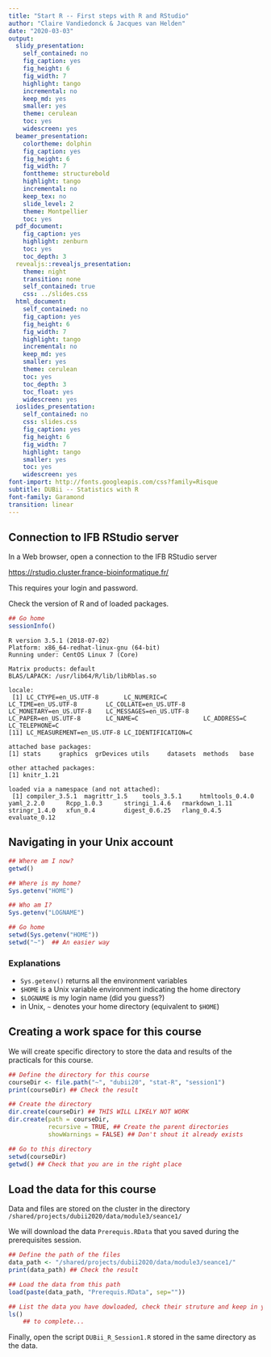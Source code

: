 ```yaml
---
title: "Start R -- First steps with R and RStudio"
author: "Claire Vandiedonck & Jacques van Helden"
date: "2020-03-03"
output:
  slidy_presentation:
    self_contained: no
    fig_caption: yes
    fig_height: 6
    fig_width: 7
    highlight: tango
    incremental: no
    keep_md: yes
    smaller: yes
    theme: cerulean
    toc: yes
    widescreen: yes
  beamer_presentation:
    colortheme: dolphin
    fig_caption: yes
    fig_height: 6
    fig_width: 7
    fonttheme: structurebold
    highlight: tango
    incremental: no
    keep_tex: no
    slide_level: 2
    theme: Montpellier
    toc: yes
  pdf_document:
    fig_caption: yes
    highlight: zenburn
    toc: yes
    toc_depth: 3
  revealjs::revealjs_presentation:
    theme: night
    transition: none
    self_contained: true
    css: ../slides.css
  html_document:
    self_contained: no
    fig_caption: yes
    fig_height: 6
    fig_width: 7
    highlight: tango
    incremental: no
    keep_md: yes
    smaller: yes
    theme: cerulean
    toc: yes
    toc_depth: 3
    toc_float: yes
    widescreen: yes
  ioslides_presentation:
    self_contained: no
    css: slides.css
    fig_caption: yes
    fig_height: 6
    fig_width: 7
    highlight: tango
    smaller: yes
    toc: yes
    widescreen: yes
font-import: http://fonts.googleapis.com/css?family=Risque
subtitle: DUBii -- Statistics with R
font-family: Garamond
transition: linear
---
```







## Connection to IFB RStudio server

In a Web browser, open a connection to the IFB RStudio server

<https://rstudio.cluster.france-bioinformatique.fr/>

This requires your login and password. 

Check the version of R and of loaded packages.

```r
## Go home
sessionInfo()
```

```
R version 3.5.1 (2018-07-02)
Platform: x86_64-redhat-linux-gnu (64-bit)
Running under: CentOS Linux 7 (Core)

Matrix products: default
BLAS/LAPACK: /usr/lib64/R/lib/libRblas.so

locale:
 [1] LC_CTYPE=en_US.UTF-8       LC_NUMERIC=C               LC_TIME=en_US.UTF-8        LC_COLLATE=en_US.UTF-8     LC_MONETARY=en_US.UTF-8    LC_MESSAGES=en_US.UTF-8    LC_PAPER=en_US.UTF-8       LC_NAME=C                  LC_ADDRESS=C               LC_TELEPHONE=C            
[11] LC_MEASUREMENT=en_US.UTF-8 LC_IDENTIFICATION=C       

attached base packages:
[1] stats     graphics  grDevices utils     datasets  methods   base     

other attached packages:
[1] knitr_1.21

loaded via a namespace (and not attached):
 [1] compiler_3.5.1  magrittr_1.5    tools_3.5.1     htmltools_0.4.0 yaml_2.2.0      Rcpp_1.0.3      stringi_1.4.6   rmarkdown_1.11  stringr_1.4.0   xfun_0.4        digest_0.6.25   rlang_0.4.5     evaluate_0.12  
```



## Navigating in your Unix account



```r
## Where am I now?
getwd()

## Where is my home?
Sys.getenv("HOME")

## Who am I?
Sys.getenv("LOGNAME")

## Go home
setwd(Sys.getenv("HOME"))
setwd("~")  ## An easier way
```

### Explanations

- `Sys.getenv()` returns all the environment variables
- `$HOME` is a Unix variable environment indicating the home directory
- `$LOGNAME` is my login name (did you guess?)
- in Unix, `~` denotes your home directory (equivalent to `$HOME`)


## Creating a work space for this course

We will create specific directory to store the data and results of the practicals for this course.


```r
## Define the directory for this course
courseDir <- file.path("~", "dubii20", "stat-R", "session1")
print(courseDir) ## Check the result

## Create the directory
dir.create(courseDir) ## THIS WILL LIKELY NOT WORK
dir.create(path = courseDir, 
           recursive = TRUE, ## Create the parent directories
           showWarnings = FALSE) ## Don't shout it already exists

## Go to this directory
setwd(courseDir)
getwd() ## Check that you are in the right place
```

## Load the data for this course

Data and files are stored on the cluster in the directory `/shared/projects/dubii2020/data/module3/seance1/`

We will download the data `Prerequis.RData`  that you saved during the prerequisites session.


```r
## Define the path of the files
data_path <- "/shared/projects/dubii2020/data/module3/seance1/"
print(data_path) ## Check the result

## Load the data from this path
load(paste(data_path, "Prerequis.RData", sep=""))

## List the data you have dowloaded, check their struture and keep in your session only the three vectors called size, weight and bmi as well as the matrix called myData2
ls()
    ## to complete...
```

Finally, open the script `DUBii_R_Session1.R` stored in the same directory as the data.
